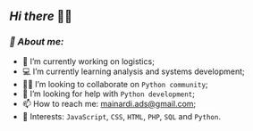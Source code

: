 ## _Hi there_ 🤙🏼


### _**📌 About me:**_

- 🔭 I’m currently working on logistics;
- 💻 I’m currently learning analysis and systems development;
- 💪🏼 I’m looking to collaborate on `Python community`;
- 🤔 I’m looking for help with `Python development`;
- 📫 How to reach me: mainardi.ads@gmail.com;
- 🧐 Interests: `JavaScript`, `CSS`, `HTML`, `PHP`, `SQL` and `Python`. 
